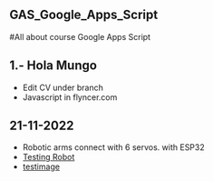 ## GAS_Google_Apps_Script
#All about course Google Apps Script

## 1.- Hola Mungo
* Edit CV under branch 
* Javascript in flyncer.com

## 21-11-2022
* Robotic arms connect with 6 servos. with ESP32
* [Testing Robot](https://github.com/luisreylara/BrazoRobotico_6ejes_Peru)
* [testimage](./images/mensday.png)
